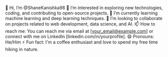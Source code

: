 👋 Hi, I’m @ShaneKanishka98
👀 I’m interested in exploring new technologies, coding, and contributing to open-source projects.
🌱 I’m currently learning machine learning and deep learning techniques.
💞️ I’m looking to collaborate on projects related to web development, data science, and AI.
📫 How to reach me: You can reach me via email at [your_email@example.com] or connect with me on LinkedIn [linkedin.com/in/yourprofile].
😄 Pronouns: He/Him
⚡ Fun fact: I'm a coffee enthusiast and love to spend my free time hiking in nature.

